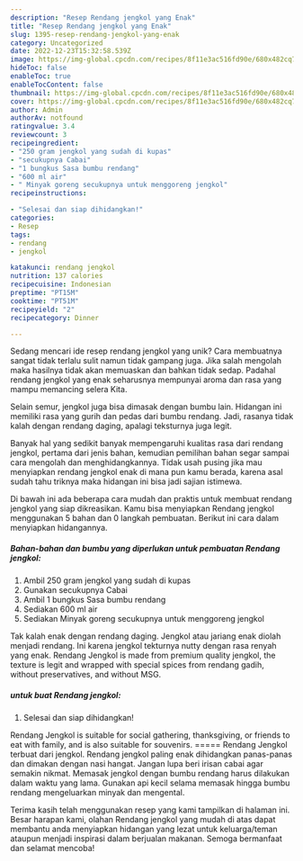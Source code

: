 ```yaml
---
description: "Resep Rendang jengkol yang Enak"
title: "Resep Rendang jengkol yang Enak"
slug: 1395-resep-rendang-jengkol-yang-enak
category: Uncategorized
date: 2022-12-23T15:32:58.539Z
image: https://img-global.cpcdn.com/recipes/8f11e3ac516fd90e/680x482cq70/rendang-jengkol-foto-resep-utama.jpg
hideToc: false
enableToc: true
enableTocContent: false
thumbnail: https://img-global.cpcdn.com/recipes/8f11e3ac516fd90e/680x482cq70/rendang-jengkol-foto-resep-utama.jpg
cover: https://img-global.cpcdn.com/recipes/8f11e3ac516fd90e/680x482cq70/rendang-jengkol-foto-resep-utama.jpg
author: Admin
authorAv: notfound
ratingvalue: 3.4
reviewcount: 3
recipeingredient:
- "250 gram jengkol yang sudah di kupas"
- "secukupnya Cabai"
- "1 bungkus Sasa bumbu rendang"
- "600 ml air"
- " Minyak goreng secukupnya untuk menggoreng jengkol"
recipeinstructions:

- "Selesai dan siap dihidangkan!"
categories:
- Resep
tags:
- rendang
- jengkol

katakunci: rendang jengkol 
nutrition: 137 calories
recipecuisine: Indonesian
preptime: "PT15M"
cooktime: "PT51M"
recipeyield: "2"
recipecategory: Dinner

---
```





Sedang mencari ide resep rendang jengkol yang unik? Cara membuatnya sangat tidak terlalu sulit namun tidak gampang juga. Jika salah mengolah maka hasilnya tidak akan memuaskan dan bahkan tidak sedap. Padahal rendang jengkol yang enak seharusnya mempunyai aroma dan rasa yang mampu memancing selera Kita.





Selain semur, jengkol juga bisa dimasak dengan bumbu lain. Hidangan ini memiliki rasa yang gurih dan pedas dari bumbu rendang. Jadi, rasanya tidak kalah dengan rendang daging, apalagi teksturnya juga legit.

Banyak hal yang sedikit banyak mempengaruhi kualitas rasa dari rendang jengkol, pertama dari jenis bahan, kemudian pemilihan bahan segar sampai cara mengolah dan menghidangkannya. Tidak usah pusing jika mau menyiapkan rendang jengkol enak di mana pun kamu berada, karena asal sudah tahu triknya maka hidangan ini bisa jadi sajian istimewa.






Di bawah ini ada beberapa cara mudah dan praktis untuk membuat rendang jengkol yang siap dikreasikan. Kamu bisa menyiapkan Rendang jengkol menggunakan 5 bahan dan 0 langkah pembuatan. Berikut ini cara dalam menyiapkan hidangannya.

<!--inarticleads1-->

##### Bahan-bahan dan bumbu yang diperlukan untuk pembuatan Rendang jengkol:

1. Ambil 250 gram jengkol yang sudah di kupas
1. Gunakan secukupnya Cabai
1. Ambil 1 bungkus Sasa bumbu rendang
1. Sediakan 600 ml air
1. Sediakan  Minyak goreng secukupnya untuk menggoreng jengkol


Tak kalah enak dengan rendang daging. Jengkol atau jariang enak diolah menjadi rendang. Ini karena jengkol tekturnya nutty dengan rasa renyah yang enak. Rendang Jengkol is made from premium quality jengkol, the texture is legit and wrapped with special spices from rendang gadih, without preservatives, and without MSG. 

<!--inarticleads2-->

#####  untuk buat Rendang jengkol:


1. Selesai dan siap dihidangkan!

Rendang Jengkol is suitable for social gathering, thanksgiving, or friends to eat with family, and is also suitable for souvenirs. ===== Rendang Jengkol terbuat dari jengkol. Rendang jengkol paling enak dihidangkan panas-panas dan dimakan dengan nasi hangat. Jangan lupa beri irisan cabai agar semakin nikmat. Memasak jengkol dengan bumbu rendang harus dilakukan dalam waktu yang lama. Gunakan api kecil selama memasak hingga bumbu rendang mengeluarkan minyak dan mengental. 

Terima kasih telah menggunakan resep yang kami tampilkan di halaman ini. Besar harapan kami, olahan Rendang jengkol yang mudah di atas dapat membantu anda menyiapkan hidangan yang lezat untuk keluarga/teman ataupun menjadi inspirasi dalam berjualan makanan. Semoga bermanfaat dan selamat mencoba!
